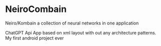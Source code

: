 # NeiroCombain
Neiro/Kombain a collection of neural networks in one application

ChatGPT Api App based on xml layout with out any architecture patterns. My first android project ever
